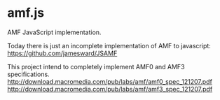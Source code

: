amf.js
======

AMF JavaScript implementation.

Today there is just an incomplete implementation of AMF to javascript:
https://github.com/jamesward/JSAMF

This project intend to completely implement AMF0 and AMF3 specifications.
http://download.macromedia.com/pub/labs/amf/amf0_spec_121207.pdf
http://download.macromedia.com/pub/labs/amf/amf3_spec_121207.pdf
